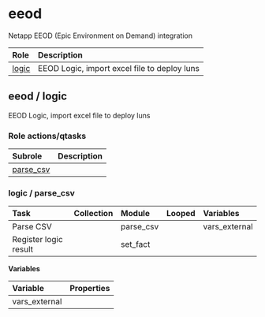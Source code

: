 # eeod
Netapp EEOD (Epic Environment on Demand) integration

| Role | Description |
| :--- | :---------- |
| [logic](#eeod--logic) | EEOD Logic, import excel file to deploy luns |



## eeod / logic

EEOD Logic, import excel file to deploy luns  
  






### Role actions/qtasks

| Subrole | Description |
| :------ | :---------- |
| [parse_csv](#logic--parse_csv) |  |



### logic / parse_csv

| Task | Collection | Module | Looped | Variables |
| :--- | :--------- | :----- | :----- | :-------- |
| Parse CSV |  | parse_csv |  | vars_external |
| Register logic result |  | set_fact |  |  |


**Variables**

| Variable | Properties |
| :------- | :--------- |
| vars_external |  |








